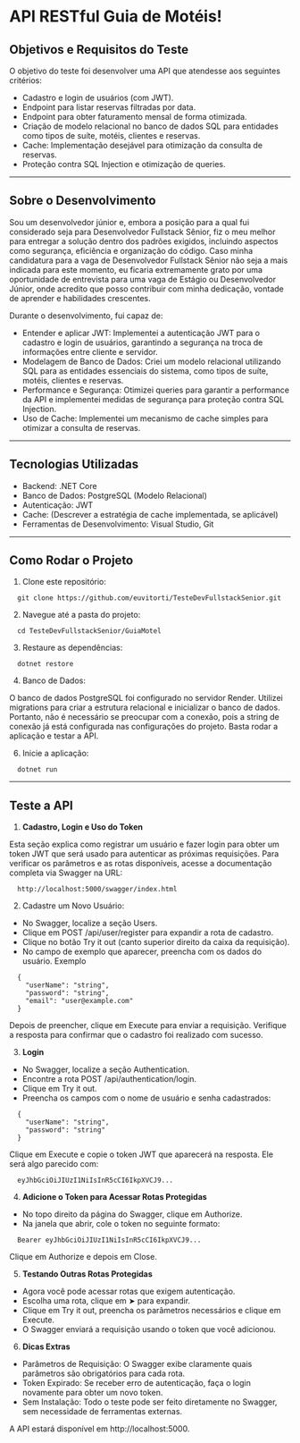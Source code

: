 # API RESTful Guia de Motéis!

## Objetivos e Requisitos do Teste

O objetivo do teste foi desenvolver uma API que atendesse aos seguintes critérios:

- Cadastro e login de usuários (com JWT).
- Endpoint para listar reservas filtradas por data.
- Endpoint para obter faturamento mensal de forma otimizada.
- Criação de modelo relacional no banco de dados SQL para entidades como tipos de suíte, motéis, clientes e reservas.
- Cache: Implementação desejável para otimização da consulta de reservas.
- Proteção contra SQL Injection e otimização de queries.

---

## Sobre o Desenvolvimento

Sou um desenvolvedor júnior e, embora a posição para a qual fui considerado seja para Desenvolvedor Fullstack Sênior, fiz o meu melhor para entregar a solução dentro dos padrões exigidos, incluindo aspectos como segurança, eficiência e organização do código. Caso minha candidatura para a vaga de Desenvolvedor Fullstack Sênior não seja a mais indicada para este momento, eu ficaria extremamente grato por uma oportunidade de entrevista para uma vaga de Estágio ou Desenvolvedor Júnior, onde acredito que posso contribuir com minha dedicação, vontade de aprender e habilidades crescentes.

Durante o desenvolvimento, fui capaz de:

- Entender e aplicar JWT: Implementei a autenticação JWT para o cadastro e login de usuários, garantindo a segurança na troca de informações entre cliente e servidor.
- Modelagem de Banco de Dados: Criei um modelo relacional utilizando SQL para as entidades essenciais do sistema, como tipos de suíte, motéis, clientes e reservas.
- Performance e Segurança: Otimizei queries para garantir a performance da API e implementei medidas de segurança para proteção contra SQL Injection.
- Uso de Cache: Implementei um mecanismo de cache simples para otimizar a consulta de reservas.

---

## Tecnologias Utilizadas

- Backend: .NET Core
- Banco de Dados: PostgreSQL (Modelo Relacional)
- Autenticação: JWT
- Cache: (Descrever a estratégia de cache implementada, se aplicável)
- Ferramentas de Desenvolvimento: Visual Studio, Git

---

## Como Rodar o Projeto

1. Clone este repositório:

```
  git clone https://github.com/euvitorti/TesteDevFullstackSenior.git
```

2. Navegue até a pasta do projeto:

```
  cd TesteDevFullstackSenior/GuiaMotel
```

3. Restaure as dependências:

```
  dotnet restore
```

4. Banco de Dados:

O banco de dados PostgreSQL foi configurado no servidor Render. Utilizei migrations para criar a estrutura relacional e inicializar o banco de dados. Portanto, não é necessário se preocupar com a conexão, pois a string de conexão já está configurada nas configurações do projeto. Basta rodar a aplicação e testar a API.

6. Inicie a aplicação:

```
  dotnet run
```

---

## Teste a API

1. **Cadastro, Login e Uso do Token**

Esta seção explica como registrar um usuário e fazer login para obter um token JWT que será usado para autenticar as próximas requisições. Para verificar os parâmetros e as rotas disponíveis, acesse a documentação completa via Swagger na URL:

```
  http://localhost:5000/swagger/index.html
```

2. Cadastre um Novo Usuário:

- No Swagger, localize a seção Users.
- Clique em POST /api/user/register para expandir a rota de cadastro.
- Clique no botão Try it out (canto superior direito da caixa da requisição).
- No campo de exemplo que aparecer, preencha com os dados do usuário. Exemplo

```
  {
    "userName": "string",
    "password": "string",
    "email": "user@example.com"
  }
```

Depois de preencher, clique em Execute para enviar a requisição. Verifique a resposta para confirmar que o cadastro foi realizado com sucesso.

3. **Login**

- No Swagger, localize a seção Authentication.
- Encontre a rota POST /api/authentication/login.
- Clique em Try it out.
- Preencha os campos com o nome de usuário e senha cadastrados:

```
  {
    "userName": "string",
    "password": "string"
  }
```

Clique em Execute e copie o token JWT que aparecerá na resposta. Ele será algo parecido com:

```
  eyJhbGciOiJIUzI1NiIsInR5cCI6IkpXVCJ9...
```

4. **Adicione o Token para Acessar Rotas Protegidas**

- No topo direito da página do Swagger, clique em Authorize.
- Na janela que abrir, cole o token no seguinte formato:

```
  Bearer eyJhbGciOiJIUzI1NiIsInR5cCI6IkpXVCJ9...
```

Clique em Authorize e depois em Close.

5. **Testando Outras Rotas Protegidas**

- Agora você pode acessar rotas que exigem autenticação.
- Escolha uma rota, clique em ➤ para expandir.
- Clique em Try it out, preencha os parâmetros necessários e clique em Execute.
- O Swagger enviará a requisição usando o token que você adicionou.

6. **Dicas Extras**

- Parâmetros de Requisição: O Swagger exibe claramente quais parâmetros são obrigatórios para cada rota.
- Token Expirado: Se receber erro de autenticação, faça o login novamente para obter um novo token.
- Sem Instalação: Todo o teste pode ser feito diretamente no Swagger, sem necessidade de ferramentas externas.

A API estará disponível em http://localhost:5000.
